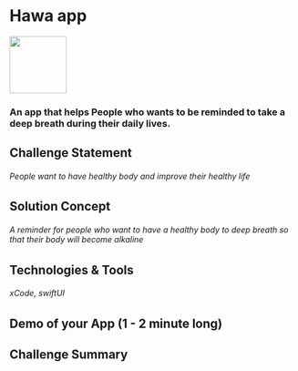 # Hawa app
<img src="https://user-images.githubusercontent.com/link-to-your-image.png](https://user-images.githubusercontent.com/116789430/212016666-9f4b7685-b3ea-44c2-ae35-d26ba63b4b87.png" width="100" />


### An app that helps People who wants to be reminded to take a deep breath during their daily lives.

## Challenge Statement
###### People want to have healthy body and improve their healthy life

## Solution Concept
###### A reminder for people who want to have a healthy body to deep breath so that their body will become alkaline

## Technologies & Tools
###### xCode, swiftUI

## Demo of your App (1 - 2 minute long)

## Challenge Summary
